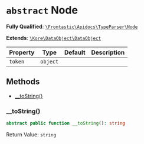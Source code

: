 # `abstract`  Node

**Fully Qualified**: [`\Frontastic\Apidocs\TypeParser\Node`](../../../src/php/TypeParser/Node.php)

**Extends**: [`\Kore\DataObject\DataObject`](https://github.com/kore/DataObject)

Property|Type|Default|Description
--------|----|-------|-----------
`token`|`object`||

## Methods

* [__toString()](#__tostring)

### __toString()

```php
abstract public function __toString(): string
```

Return Value: `string`

